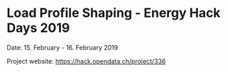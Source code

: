# Load Profile Shaping - Energy Hack Days 2019
Date: 15. February - 16. February 2019

Project website: https://hack.opendata.ch/project/336
